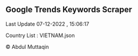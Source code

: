 

## Google Trends Keywords Scraper 
 
Last Update 07-12-2022 , 15:06:17

Country List :
VIETNAM.json



© Abdul Muttaqin 
